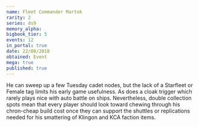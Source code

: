 ```yaml
---
name: Fleet Commander Martok
rarity: 2
series: ds9
memory_alpha:
bigbook_tier: 5
events: 12
in_portal: true
date: 22/08/2018
obtained: Event
mega: true
published: true
---
```


He can sweep up a few Tuesday cadet nodes, but the lack of a Starfleet or Female tag limits his early game usefulness. As does a cloak trigger which rarely plays nice with auto battle on ships. Nevertheless, double collection spots mean that every player should look toward chewing through his chron-cheap build cost once they can support the shuttles or replications needed for his smattering of Klingon and KCA faction items.
